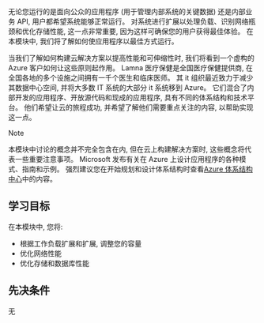 无论您运行的是面向公众的应用程序 (用于管理内部系统的关键数据) 还是内部业务 API, 用户都希望系统能够正常运行。 对系统进行扩展以处理负载、识别网络瓶颈和优化存储性能, 这一点非常重要, 因为这样可确保您的用户获得最佳体验。 在本模块中, 我们将了解如何使应用程序以最佳方式运行。

当我们了解如何构建云解决方案以提高性能和可伸缩性时, 我们将看到一个虚构的 Azure 客户如何让这些原则起作用。 Lamna 医疗保健是全国医疗保健提供商, 在全国各地的多个设施之间拥有一千个医生和临床医师。 其 it 组织最近致力于减少其数据中心空间, 并将大多数 IT 系统的大部分 it 系统移到 Azure。 它们混合了内部开发的应用程序、开放源代码和现成的应用程序, 具有不同的体系结构和技术平台。 他们希望让云的旅程成功, 并希望了解他们需要重点关注的内容, 以帮助实现这一点。

> [!NOTE]
> 本模块中讨论的概念并不完全包含在内, 但在云上构建解决方案时, 这些概念将代表一些重要注意事项。 Microsoft 发布有关在 Azure 上设计应用程序的各种模式、指南和示例。 强烈建议您在开始规划和设计体系结构时查看[Azure 体系结构中心](https://docs.microsoft.com/azure/architecture/)中的内容。

## <a name="learning-objectives"></a>学习目标

在本模块中, 您将:

- 根据工作负载扩展和扩展, 调整您的容量
- 优化网络性能
- 优化存储和数据库性能

## <a name="prerequisites"></a>先决条件  

无